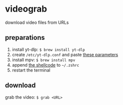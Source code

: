 # videograb
download video files from URLs

## preparations
1. install yt-dlp: `$ brew install yt-dlp`
2. create `/etc/yt-dlp.conf` and paste [these parameters](https://github.com/haalven/videograb/blob/main/yt-dlp.conf)
3. install mpv: `$ brew install mpv`
4. append [the shellcode](https://github.com/haalven/videograb/blob/main/shellcode.sh) to `~/.zshrc`
5. restart the terminal

## download
grab the video: `$ grab <URL>`
